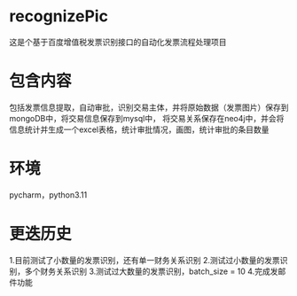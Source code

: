 # recognizePic
这是个基于百度增值税发票识别接口的自动化发票流程处理项目
# 包含内容
包括发票信息提取，自动审批，识别交易主体，并将原始数据（发票图片）保存到mongoDB中，将交易信息保存到mysql中，
将交易关系保存在neo4j中，并会将信息统计并生成一个excel表格，统计审批情况，画图，统计审批的条目数量
# 环境
pycharm，python3.11
# 更迭历史
1.目前测试了小数量的发票识别，还有单一财务关系识别
2.测试过小数量的发票识别，多个财务关系识别
3.测试过大数量的发票识别，batch_size = 10
4.完成发邮件功能